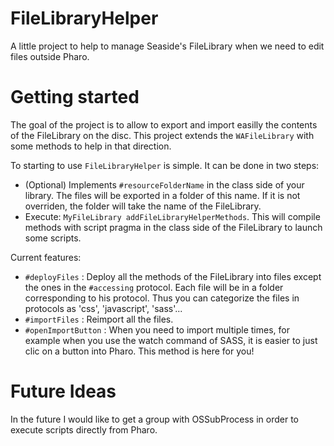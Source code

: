 # FileLibraryHelper

A little project to help to manage Seaside's FileLibrary when we need to edit files outside Pharo.

# Getting started

The goal of the project is to allow to export and import easilly the contents of the FileLibrary on the disc. This project extends the `WAFileLibrary` with some methods to help in that direction.

To starting to use `FileLibraryHelper` is simple. It can be done in two steps:
- (Optional) Implements `#resourceFolderName` in the class side of your library. The files will be exported in a folder of this name. If it is not overriden, the folder will take the name of the FileLibrary.
- Execute: `MyFileLibrary addFileLibraryHelperMethods`. This will compile methods with script pragma in the class side of the FileLibrary to launch some scripts.

Current features:
- `#deployFiles` : Deploy all the methods of the FileLibrary into files except the ones in the `#accessing` protocol. Each file will be in a folder corresponding to his protocol. Thus you can categorize the files in protocols as 'css', 'javascript', 'sass'...
- `#importFiles` : Reimport  all the files.
- `#openImportButton` : When you need to import multiple times, for example when you use the watch command of SASS, it is easier to just clic on a button into Pharo. This method is here for you!

# Future Ideas

In the future I would like to get a group with OSSubProcess in order to execute scripts directly from Pharo.
